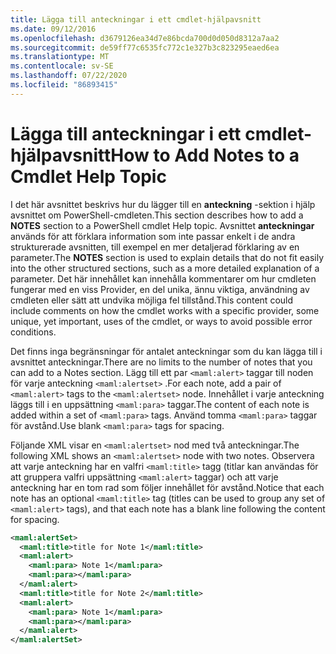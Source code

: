 ```yaml
---
title: Lägga till anteckningar i ett cmdlet-hjälpavsnitt
ms.date: 09/12/2016
ms.openlocfilehash: d3679126ea34d7e86bcda700d0d050d8312a7aa2
ms.sourcegitcommit: de59ff77c6535fc772c1e327b3c823295eaed6ea
ms.translationtype: MT
ms.contentlocale: sv-SE
ms.lasthandoff: 07/22/2020
ms.locfileid: "86893415"
---
```

# <a name="how-to-add-notes-to-a-cmdlet-help-topic"></a><span data-ttu-id="816c2-102">Lägga till anteckningar i ett cmdlet-hjälpavsnitt</span><span class="sxs-lookup"><span data-stu-id="816c2-102">How to Add Notes to a Cmdlet Help Topic</span></span>

<span data-ttu-id="816c2-103">I det här avsnittet beskrivs hur du lägger till en **anteckning** -sektion i hjälp avsnittet om PowerShell-cmdleten.</span><span class="sxs-lookup"><span data-stu-id="816c2-103">This section describes how to add a **NOTES** section to a PowerShell cmdlet Help topic.</span></span> <span data-ttu-id="816c2-104">Avsnittet **anteckningar** används för att förklara information som inte passar enkelt i de andra strukturerade avsnitten, till exempel en mer detaljerad förklaring av en parameter.</span><span class="sxs-lookup"><span data-stu-id="816c2-104">The **NOTES** section is used to explain details that do not fit easily into the other structured sections, such as a more detailed explanation of a parameter.</span></span> <span data-ttu-id="816c2-105">Det här innehållet kan innehålla kommentarer om hur cmdleten fungerar med en viss Provider, en del unika, ännu viktiga, användning av cmdleten eller sätt att undvika möjliga fel tillstånd.</span><span class="sxs-lookup"><span data-stu-id="816c2-105">This content could include comments on how the cmdlet works with a specific provider, some unique, yet important, uses of the cmdlet, or ways to avoid possible error conditions.</span></span>

<span data-ttu-id="816c2-106">Det finns inga begränsningar för antalet anteckningar som du kan lägga till i avsnittet anteckningar.</span><span class="sxs-lookup"><span data-stu-id="816c2-106">There are no limits to the number of notes that you can add to a Notes section.</span></span> <span data-ttu-id="816c2-107">Lägg till ett par `<maml:alert>` taggar till noden för varje anteckning `<maml:alertset>` .</span><span class="sxs-lookup"><span data-stu-id="816c2-107">For each note, add a pair of `<maml:alert>` tags to the `<maml:alertset>` node.</span></span> <span data-ttu-id="816c2-108">Innehållet i varje anteckning läggs till i en uppsättning `<maml:para>` taggar.</span><span class="sxs-lookup"><span data-stu-id="816c2-108">The content of each note is added within a set of `<maml:para>` tags.</span></span> <span data-ttu-id="816c2-109">Använd tomma `<maml:para>` taggar för avstånd.</span><span class="sxs-lookup"><span data-stu-id="816c2-109">Use blank `<maml:para>` tags for spacing.</span></span>

<span data-ttu-id="816c2-110">Följande XML visar en `<maml:alertset>` nod med två anteckningar.</span><span class="sxs-lookup"><span data-stu-id="816c2-110">The following XML shows an `<maml:alertset>` node with two notes.</span></span> <span data-ttu-id="816c2-111">Observera att varje anteckning har en valfri `<maml:title>` tagg (titlar kan användas för att gruppera valfri uppsättning `<maml:alert>` taggar) och att varje anteckning har en tom rad som följer innehållet för avstånd.</span><span class="sxs-lookup"><span data-stu-id="816c2-111">Notice that each note has an optional `<maml:title>` tag (titles can be used to group any set of `<maml:alert>` tags), and that each note has a blank line following the content for spacing.</span></span>

```xml
<maml:alertSet>
  <maml:title>title for Note 1</maml:title>
  <maml:alert>
    <maml:para> Note 1</maml:para>
    <maml:para></maml:para>
  </maml:alert>
  <maml:title>title for Note 2</maml:title>
  <maml:alert>
    <maml:para> Note 1</maml:para>
    <maml:para></maml:para>
  </maml:alert>
</maml:alertSet>
```
